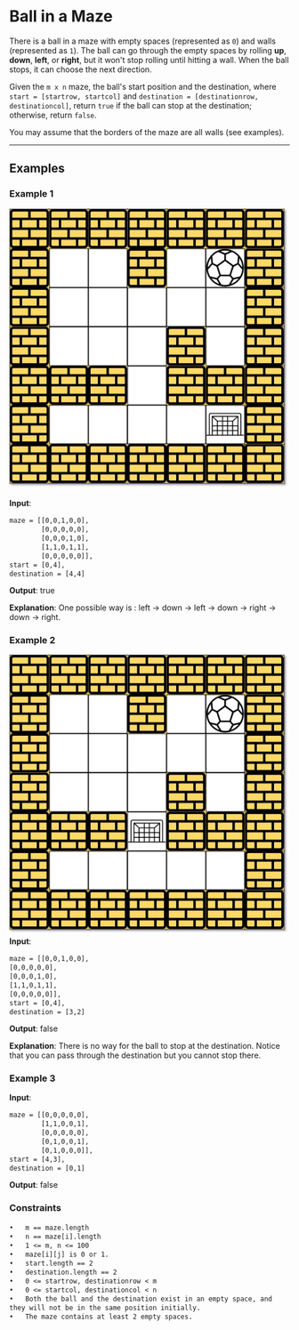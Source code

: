 # Ball in a Maze

There is a ball in a maze with empty spaces (represented as `0`) and walls (represented as `1`). The ball can go through the empty spaces by rolling **up**, **down**, **left**, or **right**, but it won't stop rolling until hitting a wall. When the ball stops, it can choose the next direction.

Given the `m x n` maze, the ball's start position and the destination, where `start = [startrow, startcol]` and `destination = [destinationrow, destinationcol]`, return `true` if the ball can stop at the destination; otherwise, return `false`.

You may assume that the borders of the maze are all walls (see examples).

---

## Examples

### Example 1
![Description of Image 1](./maze1-1-grid.jpg)

**Input**:
```plaintext
maze = [[0,0,1,0,0],
        [0,0,0,0,0],
        [0,0,0,1,0],
        [1,1,0,1,1],
        [0,0,0,0,0]], 
start = [0,4], 
destination = [4,4]
```

**Output**: true

**Explanation**: One possible way is : left -> down -> left -> down -> right -> down -> right.

### Example 2
![Description of Image 1](./maze1-2-grid.jpg)
**Input**:
```plaintext
maze = [[0,0,1,0,0],
[0,0,0,0,0],
[0,0,0,1,0],
[1,1,0,1,1],
[0,0,0,0,0]],
start = [0,4],
destination = [3,2]
```
**Output**: false

**Explanation**: There is no way for the ball to stop at the destination. Notice that you can pass through the destination but you cannot stop there.

### Example 3

**Input**:
```plaintext
maze = [[0,0,0,0,0],
        [1,1,0,0,1],
        [0,0,0,0,0],
        [0,1,0,0,1],
        [0,1,0,0,0]], 
start = [4,3], 
destination = [0,1]
```
**Output**: false
### Constraints

	•	m == maze.length
	•	n == maze[i].length
	•	1 <= m, n <= 100
	•	maze[i][j] is 0 or 1.
	•	start.length == 2
	•	destination.length == 2
	•	0 <= startrow, destinationrow < m
	•	0 <= startcol, destinationcol < n
	•	Both the ball and the destination exist in an empty space, and they will not be in the same position initially.
	•	The maze contains at least 2 empty spaces.
